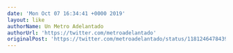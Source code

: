 ```yaml
---
date: 'Mon Oct 07 16:34:41 +0000 2019'
layout: like
authorName: Un Metro Adelantado
authorUrl: 'https://twitter.com/metroadelantado'
originalPost: 'https://twitter.com/metroadelantado/status/1181246478439866368'
---
```

